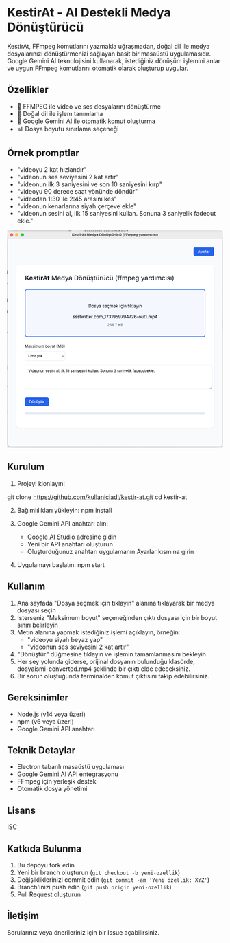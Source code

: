 # KestirAt - AI Destekli Medya Dönüştürücü

KestirAt, FFmpeg komutlarını yazmakla uğraşmadan, doğal dil ile medya dosyalarınızı dönüştürmenizi sağlayan basit bir masaüstü uygulamasıdır. Google Gemini AI teknolojisini kullanarak, istediğiniz dönüşüm işlemini anlar ve uygun FFmpeg komutlarını otomatik olarak oluşturup uygular.

## Özellikler

- 🎥 FFMPEG ile video ve ses dosyalarını dönüştürme
- 💬 Doğal dil ile işlem tanımlama
- 🤖 Google Gemini AI ile otomatik komut oluşturma
- 📊 Dosya boyutu sınırlama seçeneği

## Örnek promptlar
   - "videoyu 2 kat hızlandır"
   - "videonun ses seviyesini 2 kat artır"
   - "videonun ilk 3 saniyesini ve son 10 saniyesini kırp"
   - "videoyu 90 derece saat yönünde döndür"
   - "videodan 1:30 ile 2:45 arasını kes"
   - "videonun kenarlarına siyah çerçeve ekle"
   - "videonun sesini al, ilk 15 saniyesini kullan. Sonuna 3 saniyelik fadeout ekle."

![Örnek Kullanım](sample.png)


## Kurulum

1. Projeyi klonlayın:

git clone https://github.com/kullaniciadi/kestir-at.git
cd kestir-at

2. Bağımlılıkları yükleyin:
npm install

3. Google Gemini API anahtarı alın:
   - [Google AI Studio](https://makersuite.google.com/app/apikey) adresine gidin
   - Yeni bir API anahtarı oluşturun
   - Oluşturduğunuz anahtarı uygulamanın Ayarlar kısmına girin

4. Uygulamayı başlatın:
npm start


## Kullanım

1. Ana sayfada "Dosya seçmek için tıklayın" alanına tıklayarak bir medya dosyası seçin
2. İsterseniz "Maksimum boyut" seçeneğinden çıktı dosyası için bir boyut sınırı belirleyin
3. Metin alanına yapmak istediğiniz işlemi açıklayın, örneğin:
   - "videoyu siyah beyaz yap"
   - "videonun ses seviyesini 2 kat artır"
4. "Dönüştür" düğmesine tıklayın ve işlemin tamamlanmasını bekleyin
5. Her şey yolunda giderse, orijinal dosyanın bulunduğu klasörde, dosyaismi-converted.mp4 şeklinde bir çıktı elde edeceksiniz.
6. Bir sorun oluştuğunda terminalden komut çıktısını takip edebilirsiniz.

## Gereksinimler

- Node.js (v14 veya üzeri)
- npm (v6 veya üzeri)
- Google Gemini API anahtarı

## Teknik Detaylar

- Electron tabanlı masaüstü uygulaması
- Google Gemini AI API entegrasyonu
- FFmpeg için yerleşik destek
- Otomatik dosya yönetimi

## Lisans

ISC

## Katkıda Bulunma

1. Bu depoyu fork edin
2. Yeni bir branch oluşturun (`git checkout -b yeni-ozellik`)
3. Değişikliklerinizi commit edin (`git commit -am 'Yeni özellik: XYZ'`)
4. Branch'inizi push edin (`git push origin yeni-ozellik`)
5. Pull Request oluşturun

## İletişim

Sorularınız veya önerileriniz için bir Issue açabilirsiniz.
